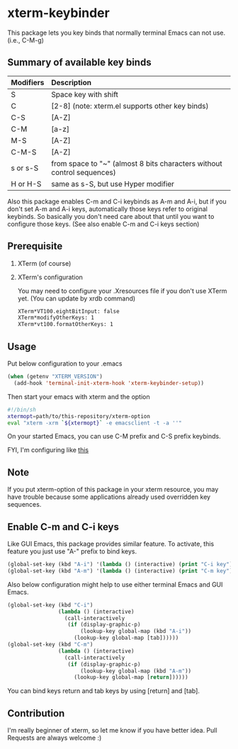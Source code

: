 # xterm-keybinder

This package lets you key binds that normally terminal Emacs can not use.
(i.e., C-M-g)

## Summary of available key binds

| Modifiers  | Description                          |
|:-----------|:-------------------------------------|
| S          | Space key with shift
| C          | [2-8] (note: xterm.el supports other key binds)
| C-S        | [A-Z]
| C-M        | [a-z]
| M-S        | [A-Z]
| C-M-S      | [A-Z]
| s or s-S   | from space to "~" (almost 8 bits characters without control sequences)
| H or H-S   | same as s-S, but use Hyper modifier

Also this package enables C-m and C-i keybinds as A-m and A-i, but
if you don't set A-m and A-i keys, automatically those keys refer
to original keybinds. So basically you don't need care about that until
you want to configure those keys. (See also enable C-m and C-i keys section)

## Prerequisite
1. XTerm (of course)
2. XTerm's configuration

   You may need to configure your .Xresources file if you don't use XTerm yet.
   (You can update by xrdb command)

   ```sh
   XTerm*VT100.eightBitInput: false
   XTerm*modifyOtherKeys: 1
   XTerm*vt100.formatOtherKeys: 1
   ```

## Usage

Put below configuration to your .emacs

```lisp
(when (getenv "XTERM_VERSION")
  (add-hook 'terminal-init-xterm-hook 'xterm-keybinder-setup))
```

Then start your emacs with xterm and the option

```sh
#!/bin/sh
xtermopt=path/to/this-repository/xterm-option
eval "xterm -xrm `${xtermopt}` -e emacsclient -t -a ''"
```

On your started Emacs, you can use C-M prefix and C-S prefix keybinds.

FYI, I'm configuring like [this](https://github.com/yuutayamada/emacs.d/blob/master/emacs.sh)

## Note

If you put xterm-option of this package in your xterm resource,
you may have trouble because some applications already used overridden
key sequences.

## Enable C-m and C-i keys
Like GUI Emacs, this package provides similar feature.
To activate, this feature you just use "A-" prefix to bind keys.

```lisp
(global-set-key (kbd "A-i") '(lambda () (interactive) (print "C-i key"))
(global-set-key (kbd "A-m") '(lambda () (interactive) (print "C-m key"))
```

Also below configuration might help to use either terminal Emacs and
GUI Emacs.

```lisp
(global-set-key (kbd "C-i")
                (lambda () (interactive)
                  (call-interactively
                   (if (display-graphic-p)
                       (lookup-key global-map (kbd "A-i"))
                     (lookup-key global-map [tab])))))
(global-set-key (kbd "C-m")
                (lambda () (interactive)
                  (call-interactively
                   (if (display-graphic-p)
                       (lookup-key global-map (kbd "A-m"))
                     (lookup-key global-map [return])))))
```

You can bind keys return and tab keys by using [return] and [tab].

## Contribution

I'm really beginner of xterm, so let me know if you have better idea.
Pull Requests are always welcome :)
